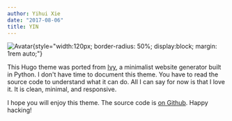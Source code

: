 ```yaml
---
author: Yihui Xie
date: "2017-08-06"
title: YIN
---
```


![Avatar](/images/mao.jpg){style="width:120px; border-radius: 50%; display:block; margin: 1rem auto;"}


This Hugo theme was ported from [
Ivy](https://github.com/dmulholland/ivy), 
a minimalist website generator built in Python. 
I don't have time to document this theme. You 
have to read the source code to understand what 
it can do. All I can say for now is that I love it. It is clean, minimal, and responsive.

I hope you will enjoy this theme. The source code is 
[on Github](https://github.com/yihui/hugo-ivy). 
Happy hacking!
